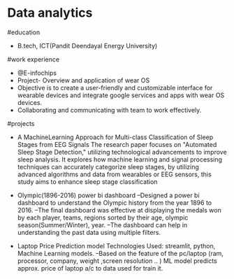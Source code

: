 # Data analytics

#education
- B.tech, ICT(Pandit Deendayal Energy University)

#work experience
- @E-infochips
- Project- Overview and application of wear OS
- Objective is to create a user-friendly and customizable interface for wearable devices and integrate google services
 and apps with wear OS devices.
- Collaborating and communicating with team to work effectively.

#projects
- A MachineLearning Approach for Multi-class Classification of Sleep Stages from EEG Signals
  The research paper focuses on "Automated Sleep Stage Detection," utilizing technological advancements to
 improve sleep analysis. It explores how machine learning and signal processing techniques can accurately
 categorize sleep stages, by utilizing advanced algorithms and data from wearables or EEG sensors, this study aims
 to enhance sleep stage classification

- Olympic(1896-2016) power bi dashboard
  –Designed a power bi dashboard to understand the Olympic history from the year 1896 to 2016.
  –The final dashboard was effective at displaying the medals won by each player, teams, regions sorted by their age,
 olympic season(Summer/Winter), year.
  –The dashboard can help in understanding the past data using multiple filters.
  
- Laptop Price Prediction model
  Technologies Used: streamlit, python, Machine Learning models.
  –Based on the feature of the pc/laptop (ram, processor, company, weight ,screen resolution .. ) ML model predicts
 approx. price of laptop a/c to data used for train it.
